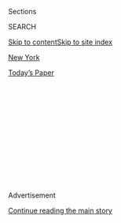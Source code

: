 <div id="app">

<div>

<div>

<div>

<div class="NYTAppHideMasthead css-1q2w90k e1suatyy0">

<div class="section css-ui9rw0 e1suatyy2">

<div class="css-eph4ug er09x8g0">

<div class="css-6n7j50">

</div>

<span class="css-1dv1kvn">Sections</span>

<div class="css-10488qs">

<span class="css-1dv1kvn">SEARCH</span>

</div>

[Skip to content](#site-content)[Skip to site index](#site-index)

</div>

<div id="masthead-section-label" class="css-1wr3we4 eaxe0e00">

[New
York](https://www.nytimes3xbfgragh.onion/section/nyregion)

</div>

<div class="css-10698na e1huz5gh0">

</div>

</div>

<div id="masthead-bar-one" class="section hasLinks css-15hmgas e1csuq9d3">

<div class="css-uqyvli e1csuq9d0">

</div>

<div class="css-1uqjmks e1csuq9d1">

</div>

<div class="css-9e9ivx">

[](https://myaccount.nytimes3xbfgragh.onion/auth/login?response_type=cookie&client_id=vi)

</div>

<div class="css-1bvtpon e1csuq9d2">

[Today’s
Paper](https://www.nytimes3xbfgragh.onion/section/todayspaper)

</div>

</div>

</div>

</div>

<div data-aria-hidden="false">

<div id="site-content" data-role="main">

<div>

<div class="css-1aor85t" style="opacity:0.000000001;z-index:-1;visibility:hidden">

<div class="css-1hqnpie">

<div class="css-epjblv">

<span class="css-17xtcya">[New
York](/section/nyregion)</span><span class="css-x15j1o">|</span><span class="css-fwqvlz">Pain
of Israel's Withdrawal From Gaza Strip Is Felt by American Jews,
Too</span>

</div>

<div class="css-k008qs">

<div class="css-1iwv8en">

<span class="css-18z7m18"></span>

<div>

</div>

</div>

<span class="css-1n6z4y"></span>

<div class="css-1705lsu">

<div class="css-4xjgmj">

<div class="css-4skfbu" data-role="toolbar" data-aria-label="Social Media Share buttons, Save button, and Comments Panel with current comment count" data-testid="share-tools">

  - 
  - 
  - 
  - 
    
    <div class="css-6n7j50">
    
    </div>

  - 

</div>

</div>

</div>

</div>

</div>

</div>

<div id="NYT_TOP_BANNER_REGION" class="css-13pd83m">

</div>

<div id="top-wrapper" class="css-1sy8kpn">

<div id="top-slug" class="css-l9onyx">

Advertisement

</div>

[Continue reading the main
story](#after-top)

<div class="ad top-wrapper" style="text-align:center;height:100%;display:block;min-height:250px">

<div id="top" class="place-ad" data-position="top" data-size-key="top">

</div>

</div>

<div id="after-top">

</div>

</div>

<div id="sponsor-wrapper" class="css-1hyfx7x">

<div id="sponsor-slug" class="css-19vbshk">

Supported by

</div>

[Continue reading the main
story](#after-sponsor)

<div id="sponsor" class="ad sponsor-wrapper" style="text-align:center;height:100%;display:block">

</div>

<div id="after-sponsor">

</div>

</div>

<div class="css-1vkm6nb ehdk2mb0">

# Pain of Israel's Withdrawal From Gaza Strip Is Felt by American Jews, Too

</div>

<div class="css-xt80pu e12qa4dv0">

<div class="css-18e8msd">

<div class="css-vp77d3 epjyd6m0">

<div class="css-1baulvz">

By [<span class="css-1baulvz" itemprop="name">Joseph
Berger</span>](https://www.nytimes3xbfgragh.onion/by/joseph-berger) and
<span class="css-1baulvz last-byline" itemprop="name">Robin
Shulman</span>

</div>

</div>

  - Aug. 14,
    2005

  - 
    
    <div class="css-4xjgmj">
    
    <div class="css-d8bdto" data-role="toolbar" data-aria-label="Social Media Share buttons, Save button, and Comments Panel with current comment count" data-testid="share-tools">
    
      - 
      - 
      - 
      - 
        
        <div class="css-6n7j50">
        
        </div>
    
      - 
    
    </div>
    
    </div>

</div>

</div>

<div class="section meteredContent css-1r7ky0e" name="articleBody" itemprop="articleBody">

<div class="css-1fanzo5 StoryBodyCompanionColumn">

<div class="css-53u6y8">

**Correction Appended**

Starting this week, American Jews are likely to see wrenching scenes of
Jewish soldiers expelling defiant Jewish settlers from their homes and
farms in the Gaza Strip, as Israel begins its pullout there. The
experience for many Americans will be almost as painful and perplexing
as it will be for Israelis, because the two societies are so interwoven,
with the Gaza settlers' ranks made up of many transplanted New Yorkers
and other Americans.

Still, like most Israelis, Jews in New York and across the nation
largely support the government of Ariel Sharon in its plan to pull the
9,000 settlers out of Gaza.

Practically every secular American Jewish group has lined up behind
disengagement, as have major Reform and Conservative Jewish
organizations, though their support has been in the muted form of op-ed
articles and newspaper ads, rather than demonstrations.

Even the more left-wing Jewish-American groups that have long favored
disengagement say they have seen no need to pound the drums for it,
since the Sharon government, the Bush administration and American and
Israeli public opinion are overwhelmingly behind it. "There's really not
a lot of convincing to do," said Lewis E. Roth, assistant director of
the Washington-based Americans for Peace Now.

</div>

</div>

<div class="css-1fanzo5 StoryBodyCompanionColumn">

<div class="css-53u6y8">

As in Israel, however, there is fierce opposition to the move, and much
of it is centered among the Orthodox, particularly the same ardently
Zionistic adherents of modern Orthodoxy and members of Lubavitch Hasidic
synagogues who make up much of the settler movement in the dominant Gush
Katif string of settlements in Gaza.

"Nine thousand people moved into the Gush Katif area at the behest of a
Labor government and other governments," said Rabbi Pesach Lerner,
executive vice president of the National Council of Young Israel, a
Manhattan-based group made up of 150 Orthodox congregations. "For years
they lived under fire and they wake up one day and are told, 'You're
history.' It's never happened before in Jewish history that Jewish
people exile Jewish people."

(The Israeli government did evacuate resistant settlers once before --
when Israel completed the return of the Sinai peninsula to Egypt in
1982.)

Still, some Orthodox rabbis, often thought of as fiery activists in
American Jewish politics, have taken pains to admonish Jews not to
encourage Israeli soldiers to disobey army orders and urged them to
cease comparing the evictions to the Nazi deportations.

"Both the left and the right must guard their language," wrote Rabbi Avi
Weiss of the Bronx, who opposes disengagement, in an op-ed article in
The Forward, the 108-year-old Jewish weekly. "The settlers are not
'occupiers' and Prime Minister Sharon is not a 'fascist.' While a word
is a word and a deed is a deed, words lead to deeds."

</div>

</div>

<div class="css-1fanzo5 StoryBodyCompanionColumn">

<div class="css-53u6y8">

At midnight last night, Jews protesting the Gaza withdrawal and fasting
for Tishah b'Ab, the traditional day of mourning for the destruction of
the First and Second Temples, were to gather at the Israeli Consulate,
on the East Side of Manhattan, for a vigil. Today, there is to be a
rally at the consulate and a march to the United Nations. The marchers
are to be joined there by a caravan of Lubavitch Hasidim from Brighton
Beach, Brooklyn. An even larger rally is scheduled for Tuesday across
from the United Nations.

On Friday, in the heavily Orthodox Midwood neighborhood of Brooklyn,
streamers and ribbons in orange -- the color of support for the
resistant Gaza settlers -- dangled from car antennas and side mirrors.

Sharon Rudolph, a 46-year-old receptionist shopping for fruits and
vegetables, wore an orange shirt that said, "Let My People Stay." She
had just returned from a visit to Gaza. "We can't be giving it back --
it doesn't belong to the Arabs," she said.

Mitchell Orlian, a professor of Bible at Yeshiva University, made sure
to buy lettuce, parsley and dill imported from Gush Katif, as he always
does. "If I were there, I would let myself be dragged out," he said.

There has not been an equivalent outpouring of vocal support from those
who agree with the pullout, beyond op-ed articles or sermons like one
given just over a week ago by Rabbi Donald Goor of Temple Judea, a
Reform synagogue in Tarzana, Calif., who said, "those who are
questioning the withdrawal are not only questioning this government but
questioning government itself."

One leader of a major national Jewish group, who spoke on the condition
of anonymity because of the sharp differences among his members, said
that while his group supported disengagement, "there's no great
enthusiasm" for it. He said there were worries that Israel's unilateral
gesture would "be rewarded with more violence," and that a seaport and
an airport in Gaza that may someday be reopened would become gateways
for weapons to be used against Israelis.

A problem for more than a few liberal Jews is that the disengagement is
being pushed by someone who was regarded as their archenemy in the
theater of Israeli politics: Mr. Sharon, who promoted and built
settlements as a government minister. Mr. Sharon has in recent years
decided that it no longer makes sense to have Israeli soldiers protect
so few settlers in an area that has more than 1.3 million Palestinians.

</div>

</div>

<div class="css-1fanzo5 StoryBodyCompanionColumn">

<div class="css-53u6y8">

"The honest-to-God liberals who would be enthusiastic are so suspicious
of Sharon that it would take a lot of wooing to get them out in the
streets, and nobody's wooing them," said J.J. Goldberg, editor of The
Forward.

There is ambivalence within the multicolored world of Orthodoxy as well.
Avi Shafran, a spokesman for Agudath Israel of America, a leading
traditionalist group, said that while most of its members were unhappy
with the withdrawal, they recognized that the move was being made by an
elected Israeli government.

Many settlers were influenced by rabbinical and philosophical champions
of a greater Israel that embraces Gaza and the West Bank, leaders who
contended that giving up territory was a sin. Most Hasidim, according to
Mr. Goldberg, have never accepted this thesis.

Still, opposition to disengagement is a minority view. An annual survey
by the American Jewish Committee found support for unilateral
disengagement running 65 to 28, with the remainder unsure. David A.
Harris, the organization's executive director, said "our business is not
to second-guess decisions of war and peace made by democratically
elected Israeli governments."

Rabbi Eric Yoffie, president of the Union for Reform Judaism and a
supporter of the pullout, has criticized the Conference of Presidents of
Major American Jewish Organizations, of which he is a member, for
failing to lobby more effectively for disengagement. Malcolm I.
Hoenlein, the conference's executive vice chairman, denied that the
support has been lukewarm.

But he acknowledged that many members are upset not just about the
removal of settlers but also about the uprooting of 30 synagogues, six
yeshivas, and several cemeteries, and they fear that withdrawal from
Gaza will shift terrorism to the West Bank. "People feel pain," he said.

Correction: August 22, 2005, Monday An article on Aug. 14 about the
reaction of American Jews to Israel's withdrawal from Gaza referred
incompletely to comments by Avi Shafran, a spokesman for the Orthodox
group Agudath Israel of America. Rabbi Shafran said he did not mean to
suggest that his group's members have come to accept the withdrawal,
only that they opposed active resistance to it because the decision to
withdraw was made by an elected Israeli government.

</div>

</div>

</div>

<div>

</div>

<div>

</div>

<div>

</div>

<div>

<div id="bottom-wrapper" class="css-1ede5it">

<div id="bottom-slug" class="css-l9onyx">

Advertisement

</div>

[Continue reading the main
story](#after-bottom)

<div id="bottom" class="ad bottom-wrapper" style="text-align:center;height:100%;display:block;min-height:90px">

</div>

<div id="after-bottom">

</div>

</div>

</div>

</div>

</div>

## Site Index

<div>

</div>

## Site Information Navigation

  - [© <span>2020</span> <span>The New York Times
    Company</span>](https://help.nytimes3xbfgragh.onion/hc/en-us/articles/115014792127-Copyright-notice)

<!-- end list -->

  - [NYTCo](https://www.nytco.com/)
  - [Contact
    Us](https://help.nytimes3xbfgragh.onion/hc/en-us/articles/115015385887-Contact-Us)
  - [Work with us](https://www.nytco.com/careers/)
  - [Advertise](https://nytmediakit.com/)
  - [T Brand Studio](http://www.tbrandstudio.com/)
  - [Your Ad
    Choices](https://www.nytimes3xbfgragh.onion/privacy/cookie-policy#how-do-i-manage-trackers)
  - [Privacy](https://www.nytimes3xbfgragh.onion/privacy)
  - [Terms of
    Service](https://help.nytimes3xbfgragh.onion/hc/en-us/articles/115014893428-Terms-of-service)
  - [Terms of
    Sale](https://help.nytimes3xbfgragh.onion/hc/en-us/articles/115014893968-Terms-of-sale)
  - [Site
    Map](https://spiderbites.nytimes3xbfgragh.onion)
  - [Help](https://help.nytimes3xbfgragh.onion/hc/en-us)
  - [Subscriptions](https://www.nytimes3xbfgragh.onion/subscription?campaignId=37WXW)

</div>

</div>

</div>

</div>
